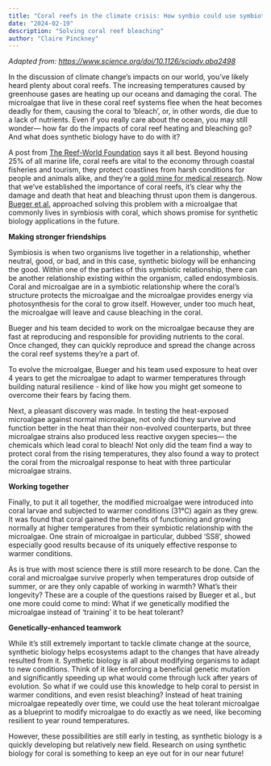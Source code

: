 ```yaml
---
title: "Coral reefs in the climate crisis: How synbio could use symbiotic relationships to build stronger ecosystems"
date: "2024-02-19"
description: "Solving coral reef bleaching"
author: "Claire Pinckney"
---
```


_Adapted from: https://www.science.org/doi/10.1126/sciadv.aba2498_

In the discussion of climate change’s impacts on our world, you’ve likely heard plenty about coral reefs. The increasing temperatures caused by greenhouse gases are heating up our oceans and damaging the coral. The microalgae that live in these coral reef systems flee when the heat becomes deadly for them, causing the coral to ‘bleach’, or, in other words, die due to a lack of nutrients.  Even if you really care about the ocean, you may still wonder— how far do the impacts of coral reef heating and bleaching go? And what does synthetic biology have to do with it? 

A post from [The Reef-World Foundation](https://reef-world.org/blog/no-coral-reefs) says it all best. Beyond housing 25% of all marine life, coral reefs are vital to the economy through coastal fisheries and tourism, they protect coastlines from harsh conditions for people and animals alike, and they’re a [gold mine for medical research](https://www.ncbi.nlm.nih.gov/pmc/articles/PMC3976867/). Now that we’ve established the importance of coral reefs, it’s clear why the damage and death that heat and bleaching thrust upon them is dangerous. [Bueger et al.](https://www.science.org/doi/10.1126/sciadv.aba2498) approached solving this problem with a microalgae that commonly lives in symbiosis with coral, which shows promise for synthetic biology applications in the future.

**Making stronger friendships**

Symbiosis is when two organisms live together in a relationship, whether neutral, good, or bad, and in this case, synthetic biology will be enhancing the good. Within one of the parties of this symbiotic relationship, there can be another relationship existing within the organism, called endosymbiosis. Coral and microalgae are in a symbiotic relationship where the coral’s structure protects the microalgae and the microalgae provides energy via photosynthesis for the coral to grow itself. However, under too much heat, the microalgae will leave and cause bleaching in the coral. 

Bueger and his team decided to work on the microalgae because they are fast at reproducing and responsible for providing nutrients to the coral. Once changed, they can quickly reproduce and spread the change across the coral reef systems they’re a part of.

To evolve the microalgae, Bueger and his team used exposure to heat over 4 years to get the microalgae to adapt to warmer temperatures through building natural resilience - kind of like how you might get someone to overcome their fears by facing them. 

Next, a pleasant discovery was made. In testing the heat-exposed microalgae against normal microalgae, not only did they survive and function better in the heat than their non-evolved counterparts, but three microalgae strains also produced less reactive oxygen species— the chemicals which lead coral to bleach! Not only did the team find a way to protect coral from the rising temperatures, they also found a way to protect the coral from the microalgal response to heat with three particular microalgae strains. 

**Working together**

Finally, to put it all together, the modified microalgae were introduced into coral larvae and subjected to warmer conditions (31°C) again as they grew. It was found that coral gained the benefits of functioning and growing normally at higher temperatures from their symbiotic relationship with the microalgae. One strain of microalgae in particular, dubbed ‘SS8’, showed especially good results because of its uniquely effective response to warmer conditions.

As is true with most science there is still more research to be done. Can the coral and microalgae survive properly when temperatures drop outside of summer, or are they only capable of working in warmth? What’s their longevity? These are a couple of the questions raised by Bueger et al., but one more could come to mind: What if we genetically modified the microalgae instead of ‘training’ it to be heat tolerant?

**Genetically-enhanced teamwork**

While it’s still extremely important to tackle climate change at the source, synthetic biology helps ecosystems adapt to the changes that have already resulted from it. Synthetic biology is all about modifying organisms to adapt to new conditions. Think of it like enforcing a beneficial genetic mutation and significantly speeding up what would come through luck after years of evolution. So what if we could use this knowledge to help coral to persist in warmer conditions, and even resist bleaching? Instead of heat training microalgae repeatedly over time, we could use the heat tolerant microalgae as a blueprint to modify microalgae to do exactly as we need, like becoming resilient to year round temperatures. 

However, these possibilities are still early in testing, as synthetic biology is a quickly developing but relatively new field. Research on using synthetic biology for coral is something to keep an eye out for in our near future!
